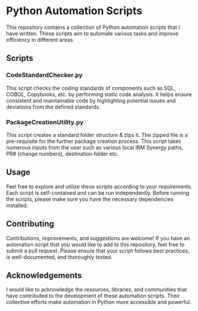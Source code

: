 # Python Automation Scripts

This repository contains a collection of Python automation scripts that I have written. These scripts aim to automate various tasks and improve efficiency in different areas.

## Scripts

### CodeStandardChecker.py

This script checks the coding standards of components such as SQL, COBOL, Copybooks, etc. by performing static code analysis. It helps ensure consistent and maintainable code by highlighting potential issues and deviations from the defined standards.

### PackageCreationUtility.py

This script creates a standard folder structure & zips it. The zipped file is a pre-requisite for the further package creation process. This script takes numerous inputs from the user such as various local IBM Synergy paths, PR# (change numbers), destination folder etc.

## Usage

Feel free to explore and utilize these scripts according to your requirements. Each script is self-contained and can be run independently. Before running the scripts, please make sure you have the necessary dependencies installed.

## Contributing

Contributions, improvements, and suggestions are welcome! If you have an automation script that you would like to add to this repository, feel free to submit a pull request. Please ensure that your script follows best practices, is well-documented, and thoroughly tested.

## Acknowledgements

I would like to acknowledge the resources, libraries, and communities that have contributed to the development of these automation scripts. Their collective efforts make automation in Python more accessible and powerful.

